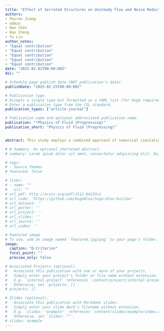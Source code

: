 ```yaml
---
title: "Effect of Serrated Structures on Unsteady Flow and Noise Reduction in a Miniature Centrifugal Fan"
authors:
- Peiran Jiang
- admin
- Han Chen
- Hao Cheng
- Yu Liu
author_notes:
- "Equal contribution"
- "Equal contribution"
- "Equal contribution"
- "Equal contribution"
- "Equal contribution"
date: "2025-02-01T00:00:00Z"
doi: ""

# Schedule page publish date (NOT publication's date).
publishDate: "2025-02-25T00:00:00Z"

# Publication type.
# Accepts a single type but formatted as a YAML list (for Hugo requirements).
# Enter a publication type from the CSL standard.
publication_types: ["article-journal"]

# Publication name and optional abbreviated publication name.
publication: "*Physics of Fluid (Progressing)"
publication_short: "Physics of Fluid (Progressing)"


abstract: This study employs a combined approach of numerical simulation and experimental methods to investigate the flow and noise characteristics of miniature centrifugal fans used in portable electronic devices under free inflow conditions. It compares the effects of serrated structures located at the fan inlet and the blade tips on the flow field and aerodynamic noise. The study utilizes Large Eddy Simulation to capture the flow field within the fan accurately and measures the far-field noise spectrum and directivity. By integrating the pressure fluctuations on the fan blades and upper casing walls in the frequency domain, the research reveals the distribution of dipole sound sources and uses the Q-criterion to visualize the vortex structures inside the fan. The results uncover the flow and noise characteristics of the miniature centrifugal fan and analyze the impact of the serrated structures on these properties. It was found that tonal noise is primarily caused by concentrated intake at the inlet of such miniature centrifugal fans. The contribution of the vortex tongue to noise generation is minimal and predominantly contributes to low-frequency broadband noise. The comparative analysis shows that properly designed serrated structures at the inlet can effectively suppress the generation of BPF tonal noise and that appropriately designed serrated structures at the blade tops can effectively weaken broadband noise and alter the distribution of broadband pressure fluctuations on particular fan casing walls.

# # Summary. An optional shortened abstract.
# summary: Lorem ipsum dolor sit amet, consectetur adipiscing elit. Duis posuere tellus ac convallis placerat. Proin tincidunt magna sed ex sollicitudin condimentum.

# tags:
# - Source Themes
# featured: false

# links:
# - name: ""
#   url: ""
# url_pdf: http://arxiv.org/pdf/1512.04133v1
# url_code: 'https://github.com/HugoBlox/hugo-blox-builder'
# url_dataset: ''
# url_poster: ''
# url_project: ''
# url_slides: ''
# url_source: ''
# url_video: ''

# Featured image
# To use, add an image named `featured.jpg/png` to your page's folder. 
image:
  caption: "Q-Criterion"
  focal_point: ""
  preview_only: false

# Associated Projects (optional).
#   Associate this publication with one or more of your projects.
#   Simply enter your project's folder or file name without extension.
#   E.g. `internal-project` references `content/project/internal-project/index.md`.
#   Otherwise, set `projects: []`.
# projects: []

# Slides (optional).
#   Associate this publication with Markdown slides.
#   Simply enter your slide deck's filename without extension.
#   E.g. `slides: "example"` references `content/slides/example/index.md`.
#   Otherwise, set `slides: ""`.
# slides: example
---
```


<!-- {{% callout note %}}
Click the *Cite* button above to demo the feature to enable visitors to import publication metadata into their reference management software.
{{% /callout %}}

{{% callout note %}}
Create your slides in Markdown - click the *Slides* button to check out the example.
{{% /callout %}} -->
<!-- 
Add the publication's **full text** or **supplementary notes** here. You can use rich formatting such as including [code, math, and images](https://docs.hugoblox.com/content/writing-markdown-latex/). -->
